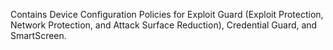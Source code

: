 Contains Device Configuration Policies for Exploit Guard (Exploit Protection, Network Protection, and Attack Surface Reduction), Credential Guard, and SmartScreen.
